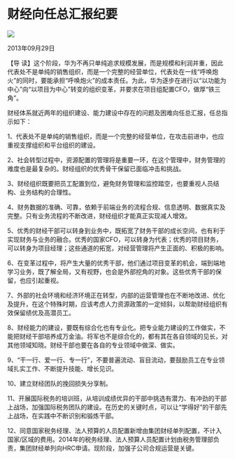 # 财经向任总汇报纪要
<img class="pv" src="https://api.visitor.plantree.me/visitor-badge/pv?namespace=plantree.me&key=renzhengfei-speeches/./docs/speeches/2013/09/财经向任正非汇报纪要.md">


2013年09月29日



【导  读】这个阶段，华为不再只单纯追求规模发展，而是规模和利润并重，因此代表处不是单纯的销售组织，而是一个完整的经营单位，代表处在一线“呼唤炮火”的同时，要能承担“呼唤炮火”的成本责任。为此，华为逐步在进行以“以功能为中心”向“以项目为中心”转变的组织变革，并要求在项目组配置CFO，做厚“铁三角”。



财经体系就近两年的组织建设、能力建设中存在的问题及困难向任总汇报，任总指示如下：

1、代表处不是单纯的销售组织，而是一个完整的经营单位，在攻击前进中，也应重视支撑组织和平台组织的建设。

2、社会转型过程中，资源配置的管理将是重要一环，在这个管理中，财务管理的难度也是最复杂的。财经组织的优秀骨干保留已面临冲击和挑战。

3、财经组织既要把员工配置到位，避免财务管理和监控踏空，也要重视人员结构、业务结构的合理性。

4、财务数据的准确、可靠，依赖于前端业务的流程合规、信息透明、数据真实及完整。只有业务流程的不断改进，财经组织才能真正实现减人增效。

5、优秀的财经干部可以转身到业务中，既拓宽了财务干部的成长空间，也有利于实现财务与业务的融合。优秀的国家CFO，可以转身为代表；优秀的项目财务，可以转身为项目经理；这些通道的拓宽，对经营管理将产生正面的、积极的影响。

6、在变革过程中，将产生大量的优秀干部，他们通过项目变革的机会，端到端地学习业务，既了解全局，又有视野，也会是外部挖角的对象。这些优秀干部的保留，也应引起重视。

7、外部的社会环境和经济环境正在转型，内部的运营管理也在不断地改进、优化及提升，在这个特殊时期，应该考虑人力资源政策的一定倾斜，以帮助财经组织有效保留绩优及高潜员工。

8、财经能力的建设，要既有综合化也有专业化。把专业能力建设的工作做实，不能把财经干部培养成万金油。将军也不是综合化的，都有其在各自领域的见长，对其他领域知晓。财经干部也要在各自的专业领域中做深、做实。

9、“干一行、爱一行、专一行”，不要普遍流动、盲目流动，要鼓励员工在专业领域扎实工作、不断提升技能、增长见识。

10、建立财经团队的挽回损失分享制。

11、开展国际税务的培训班，从培训成绩优异的干部中挑选有潜力、有冲劲的干部上战场，加强国际税务团队的建设。在历史的关键时点，可以让“学得好”的干部先上战场，在实践中不断识别和锻炼干部。

12、同意国家税务经理、法人预算的人员配置新增由集团财经单列配置，不计入国家/区域的费用。2014年的税务经理、法人预算人员配置计划由税务管理部负责，集团财经单列向HRC申请。现阶段，加强子公司合规运营是关键。
